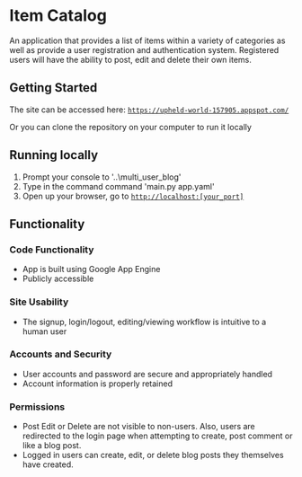 Item Catalog
===============================

An application that provides a list of items within a variety of categories as well as provide a user registration and authentication system. Registered users will have the ability to post, edit and delete their own items.

## Getting Started

The site can be accessed here: [`https://upheld-world-157905.appspot.com/`](https://upheld-world-157905.appspot.com/)

Or you can clone the repository on your computer to run it locally

## Running locally

1. Prompt your console to '..\multi_user_blog'
3. Type in the command command 'main.py app.yaml'
4. Open up your browser, go to [`http://localhost:[your_port]`](http://localhost:[your_port]])

## Functionality

### Code Functionality
* App is built using Google App Engine
* Publicly accessible

### Site Usability
* The signup, login/logout, editing/viewing workflow is intuitive to a human user

### Accounts and Security
* User accounts and password are secure and appropriately handled
* Account information is properly retained

### Permissions
* Post Edit or Delete are not visible to non-users. Also, users are redirected to the login page when attempting to create, post comment or like a blog post.
* Logged in users can create, edit, or delete blog posts they themselves have created.


